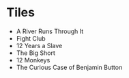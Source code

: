 # Tiles

- A River Runs Through It
- Fight Club
- 12 Years a Slave
- The Big Short
- 12 Monkeys
- The Curious Case of Benjamin Button
